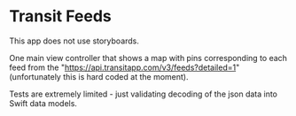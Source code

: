 # Transit Feeds

This app does not use storyboards.

One main view controller that shows a map with pins corresponding to each feed from the "https://api.transitapp.com/v3/feeds?detailed=1" (unfortunately this is hard coded at the moment).

Tests are extremely limited - just validating decoding of the json data into Swift data models.
